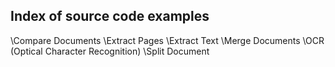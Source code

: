 ## Index of source code examples


\Compare Documents
\Extract Pages
\Extract Text
\Merge Documents
\OCR (Optical Character Recognition)
\Split Document
